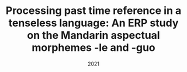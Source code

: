 ---
title: "Processing past time reference in a tenseless language: An ERP study on the Mandarin aspectual morphemes -le and -guo"
collection: publications
type: "Article"
new_start: "True"
venue: "<i>Journal of Neurolinguistics</i>"
date: "2021"
paperurl: "https://doi.org/10.1016/j.jneuroling.2021.100998"
image: "/images/CollartChan2021_Sum.png"

---
